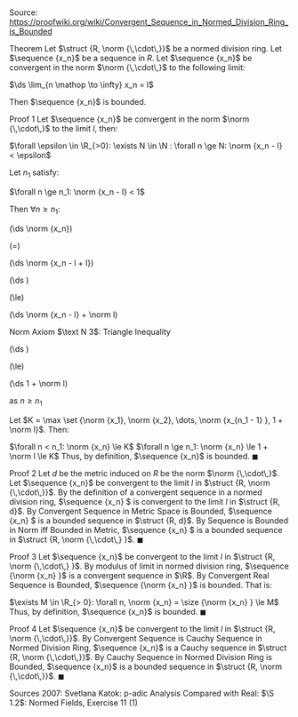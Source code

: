 # 

Source: https://proofwiki.org/wiki/Convergent_Sequence_in_Normed_Division_Ring_is_Bounded



Theorem
Let $\struct {R, \norm {\,\cdot\,}}$ be a normed division ring.
Let $\sequence {x_n}$ be a sequence in $R$.
Let $\sequence {x_n}$ be convergent in the norm $\norm {\,\cdot\,}$ to the following limit:

$\ds \lim_{n \mathop \to \infty} x_n = l$

Then $\sequence {x_n}$ is bounded.


Proof 1
Let $\sequence {x_n}$ be convergent in the norm $\norm {\,\cdot\,}$ to the limit $l$, then:

$\forall \epsilon \in \R_{>0}: \exists N \in \N : \forall n \ge N: \norm {x_n - l} < \epsilon$

Let $n_1$ satisfy:

$\forall n \ge n_1: \norm {x_n - l} < 1$

Then $\forall n \ge n_1$:














\(\ds \norm {x_n}\)

\(=\)







\(\ds \norm {x_n - l + l}\)




















\(\ds \)

\(\le\)







\(\ds \norm {x_n - l} + \norm l\)





Norm Axiom $\text N 3$: Triangle Inequality














\(\ds \)

\(\le\)







\(\ds 1 + \norm l\)





as $n \ge n_1$




Let $K = \max \set {\norm {x_1}, \norm {x_2}, \dots, \norm {x_{n_1 - 1} }, 1 + \norm l}$.
Then:

$\forall n < n_1: \norm {x_n} \le K$
$\forall n \ge n_1: \norm {x_n} \le 1 + \norm l \le K$
Thus, by definition, $\sequence {x_n}$ is bounded.
$\blacksquare$


Proof 2
Let $d$ be the metric induced on $R$ be the norm $\norm {\,\cdot\,}$.
Let $\sequence {x_n}$ be convergent to the limit $l$ in $\struct {R, \norm {\,\cdot\,}}$.
By the definition of a convergent sequence in a normed division ring, $\sequence {x_n} $ is convergent to the limit $l$ in $\struct {R, d}$.
By Convergent Sequence in Metric Space is Bounded, $\sequence {x_n} $ is a bounded sequence in $\struct {R, d}$.
By Sequence is Bounded in Norm iff Bounded in Metric, $\sequence {x_n} $ is a bounded sequence in $\struct {R, \norm {\,\cdot\,} }$.
$\blacksquare$


Proof 3
Let $\sequence {x_n}$ be convergent to the limit $l$ in $\struct {R, \norm {\,\cdot\,} }$.
By modulus of limit in normed division ring, $\sequence {\norm {x_n} }$ is a convergent sequence in $\R$.
By Convergent Real Sequence is Bounded, $\sequence {\norm {x_n} }$ is bounded.
That is:

$\exists M \in \R_{> 0}: \forall n, \norm {x_n} = \size {\norm {x_n} } \le M$
Thus, by definition, $\sequence {x_n}$ is bounded.
$\blacksquare$


Proof 4
Let $\sequence {x_n}$ be convergent to the limit $l$ in $\struct {R, \norm {\,\cdot\,}}$.
By Convergent Sequence is Cauchy Sequence in Normed Division Ring, $\sequence {x_n}$ is a Cauchy sequence in $\struct {R, \norm {\,\cdot\,}}$.
By Cauchy Sequence in Normed Division Ring is Bounded, $\sequence {x_n}$ is a bounded sequence in $\struct {R, \norm {\,\cdot\,}}$.
$\blacksquare$


Sources
2007: Svetlana Katok: p-adic Analysis Compared with Real: $\S 1.2$: Normed Fields, Exercise $11 \ (1)$




